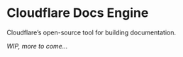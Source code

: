# Cloudflare Docs Engine

Cloudflare’s open-source tool for building documentation.

_WIP, more to come..._

<!-- TODO -->
<!--
## Developing locally

Running the local development server ([localhost:8000](http://localhost:8000)):

```sh
npm run develop
```

Testing the build ([localhost:9000](http://localhost:9000)):

```sh
npm run build && npm run serve
```

## Documentation (for Docs Engine)

See https://docs-engine-docs.adam.workers.dev. (Note: This URL is temporary.)

## Known issues

- [@gatsbyjs/gatsby#17506](https://github.com/gatsbyjs/gatsby/issues/17506) Console warning about `lazy=load` images missing dimensions. This is a known issue in Gatsby and the [recommendation as of Sept, 2019](https://github.com/gatsbyjs/gatsby/issues/17506#issuecomment-529904482) is to ignore it.
- Hard page loads with hashes don’t start scrolled when developing locally (e.g. `http://localhost:8000/#docs-content`).
-->
